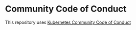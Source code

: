 # Community Code of Conduct

This repository uses [Kubernetes Community Code of Conduct](https://git.k8s.io/community/code-of-conduct.md)
